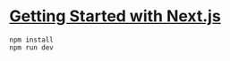 # [Getting Started with Next.js](https://nextjs.org/learn/foundations/from-react-to-nextjs/getting-started-with-nextjs)

```console
npm install
npm run dev
```
